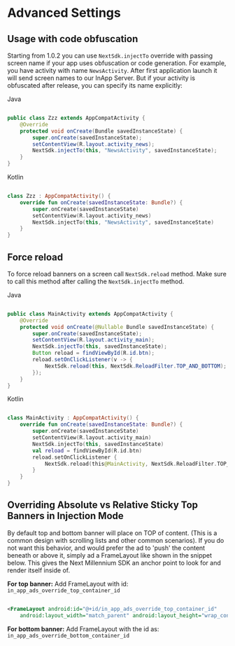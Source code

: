 # Advanced Settings

## Usage with code obfuscation

Starting from 1.0.2 you can use `NextSdk.injectTo` override with passing screen name if your app
uses obfuscation or code generation. For example, you have activity with name `NewsActivity`. After
first application launch it will send screen names to our InApp Server. But if your activity is
obfuscated after release, you can specify its name explicitly:

Java

```java

public class Zzz extends AppCompatActivity {
    @Override
    protected void onCreate(Bundle savedInstanceState) {
        super.onCreate(savedInstanceState);
        setContentView(R.layout.activity_news);
        NextSdk.injectTo(this, "NewsActivity", savedInstanceState);
    }
}

```

Kotlin

```Kotlin

class Zzz : AppCompatActivity() {
    override fun onCreate(savedInstanceState: Bundle?) {
        super.onCreate(savedInstanceState)
        setContentView(R.layout.activity_news)
        NextSdk.injectTo(this, "NewsActivity", savedInstanceState)
    }
}

```

## Force reload

To force reload banners on a screen call  `NextSdk.reload` method. Make sure to call this method
after calling the `NextSdk.injectTo` method.

Java

```java

public class MainActivity extends AppCompatActivity {
    @Override
    protected void onCreate(@Nullable Bundle savedInstanceState) {
        super.onCreate(savedInstanceState);
        setContentView(R.layout.activity_main);
        NextSdk.injectTo(this, savedInstanceState);
        Button reload = findViewById(R.id.btn);
        reload.setOnClickListener(v -> {
            NextSdk.reload(this, NextSdk.ReloadFilter.TOP_AND_BOTTOM);
        });
    }
}

```

Kotlin

```Kotlin

class MainActivity : AppCompatActivity() {
    override fun onCreate(savedInstanceState: Bundle?) {
        super.onCreate(savedInstanceState)
        setContentView(R.layout.activity_main)
        NextSdk.injectTo(this, savedInstanceState)
        val reload = findViewById(R.id.btn)
        reload.setOnClickListener {
            NextSdk.reload(this@MainActivity, NextSdk.ReloadFilter.TOP_AND_BOTTOM)
        }
    }
}

```

## Overriding Absolute vs Relative Sticky Top Banners in Injection Mode

By default top and bottom banner will place on TOP of content. (This is a common design with
scrolling lists and other common scenarios). If you do not want this behavior, and would prefer the
ad to 'push' the content beneath or above it, simply ad a FrameLayout like shown in the snippet
below. This gives the Next Millennium SDK an anchor point to look for and render itself inside of.

**For top banner:**  Add FrameLayout with id:
`in_app_ads_override_top_container_id`

```xml

<FrameLayout android:id="@+id/in_app_ads_override_top_container_id"
    android:layout_width="match_parent" android:layout_height="wrap_content" />
```

**For bottom banner:** Add FrameLayout with the id as:
`in_app_ads_override_bottom_container_id`